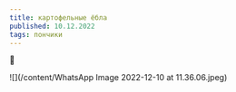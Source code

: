 ```yaml
---
title: картофельные ёбла
published: 10.12.2022
tags: пончики
---
```


🙂

![](/content/WhatsApp Image 2022-12-10 at 11.36.06.jpeg)
